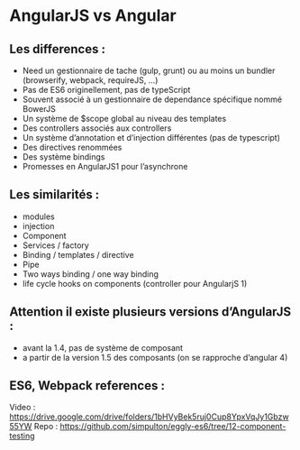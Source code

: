 # AngularJS vs Angular 

## Les differences : 

- Need un gestionnaire de tache (gulp, grunt) ou au moins un bundler (browserify, webpack, requireJS, …)
- Pas de ES6 originellement, pas de typeScript
- Souvent associé à un gestionnaire de dependance spécifique nommé BowerJS
- Un système de $scope global au niveau des templates
- Des controllers associés aux controllers
- Un système d’annotation et d’injection différentes (pas de typescript)
- Des directives renommées
- Des système bindings 
- Promesses en AngularJS1 pour l’asynchrone

## Les similarités :

- modules
- injection
- Component
- Services / factory
- Binding / templates / directive
- Pipe
- Two ways binding / one way binding
- life cycle hooks on components (controller pour AngularjS 1)

## Attention il existe plusieurs versions d’AngularJS :
- avant la 1.4, pas de système de composant
- a partir de la version 1.5 des composants (on se rapproche d’angular 4)

## ES6, Webpack references :
Video : https://drive.google.com/drive/folders/1bHVyBek5ruj0Cup8YpxVqJy1Gbzw55YW
Repo : https://github.com/simpulton/eggly-es6/tree/12-component-testing
